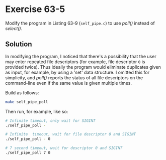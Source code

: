 # Exercise 63-5

Modify the program in Listing 63-9 (`self_pipe.c`) to use *poll()* instead of *select()*.

## Solution

In modifying the program, I noticed that there's a possibility that the user may enter
repeated file descriptors (for example, file descriptor `0` is provided twice). Thus
ideally the program would eliminate duplicates given as input, for example, by using
a 'set' data structure. I omitted this for simplicity, and *poll()* reports the status
of all file descriptors on the command-line even if the same value is given multiple
times.

Build as follows:

```bash
make self_pipe_poll
```

Then run, for example, like so:

```bash
# Infinite timeout, only wait for SIGINT
./self_pipe_poll -

# Infinite  timeout, wait for file descriptor 0 and SIGINT
./self_pipe_poll - 0

# 7 second timeout, wait for descriptor 0 and SIGINT
./self_pipe_poll 7 0
```
